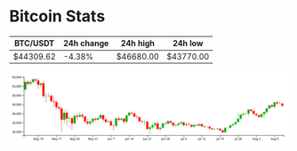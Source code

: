 # Bitcoin Stats

BTC/USDT|24h change|24h high|24h low|
|---|---|---|---|
|$44309.62|-4.38%|$46680.00|$43770.00|

<img src="./chart.svg">
